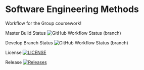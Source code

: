 
# Software Engineering Methods

Workflow for the Group coursework!

Master Build Status ![GitHub Workflow Status (branch)](https://img.shields.io/github/actions/workflow/status/ericfwan/cwork/main.yml?branch=master)

Develop Branch Status ![GitHub Workflow Status (branch)](https://img.shields.io/github/actions/workflow/status/ericfwan/cwork/main.yml?branch=develop)

License [![LICENSE](https://img.shields.io/github/license/ericfwan/sem.svg?style=flat-square)](https://github.com/ericfwan/sem/blob/master/LICENSE)

Release [![Releases](https://img.shields.io/github/release/ericfwan/sem/all.svg?style=flat-square)](https://github.com/ericfwan/sem/releases)


